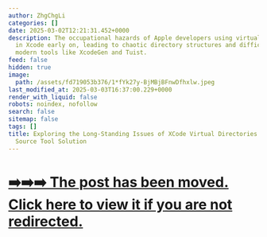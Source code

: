```yaml
---
author: ZhgChgLi
categories: []
date: 2025-03-02T12:21:31.452+0000
description: The occupational hazards of Apple developers using virtual directories
  in Xcode early on, leading to chaotic directory structures and difficulties integrating
  modern tools like XcodeGen and Tuist.
feed: false
hidden: true
image:
  path: /assets/fd719053b376/1*fYk27y-BjMBjBFnwDfhxlw.jpeg
last_modified_at: 2025-03-03T16:37:00.229+0000
render_with_liquid: false
robots: noindex, nofollow
search: false
sitemap: false
tags: []
title: Exploring the Long-Standing Issues of XCode Virtual Directories and My Open
  Source Tool Solution
---
```


# [➡️➡️➡️ The post has been moved. Click here to view it if you are not redirected.](/posts/zrealm-dev/en/xcode-virtual-directory-issues-streamline-your-project-structure-with-open-source-tools-fd719053b376/)

<script>
  window.location.replace("/posts/zrealm-dev/en/xcode-virtual-directory-issues-streamline-your-project-structure-with-open-source-tools-fd719053b376/");
</script>
